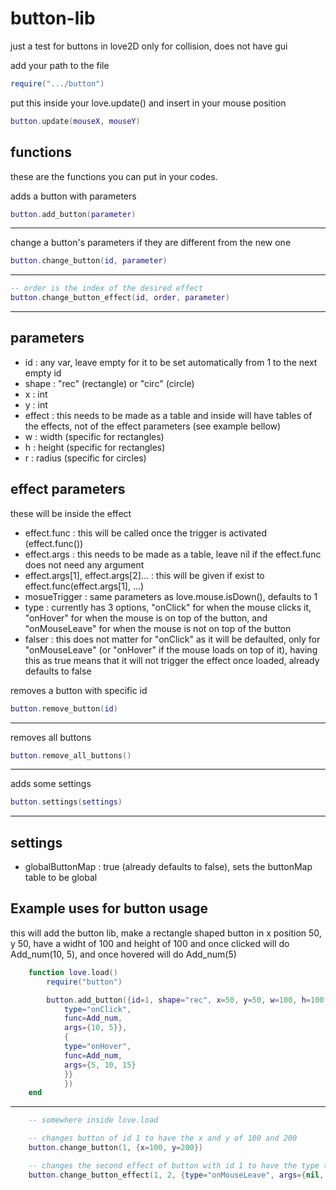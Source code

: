 # button-lib
just a test for buttons in love2D
only for collision, does not have gui

add your path to the file
```lua
require(".../button")
```
put this inside your love.update() and insert in your mouse position
```lua
button.update(mouseX, mouseY)
```
## functions
these are the functions you can put in your codes.

adds a button with parameters
```lua
button.add_button(parameter)
```
<hr>

change a button's parameters if they are different from the new one
```lua
button.change_button(id, parameter)
```
<hr>

```lua
-- order is the index of the desired effect
button.change_button_effect(id, order, parameter)
```
<hr>

## parameters
- id : any var, leave empty for it to be set automatically from 1 to the next empty id
- shape : "rec" (rectangle) or "circ" (circle)
- x : int
- y : int
- effect : this needs to be made as a table and inside will have tables of the effects, not of the effect parameters (see example bellow)
- w : width (specific for rectangles)
- h : height (specific for rectangles)
- r : radius (specific for circles)

## effect parameters
these will be inside the effect
- effect.func : this will be called once the trigger is activated (effect.func())
- effect.args : this needs to be made as a table, leave nil if the effect.func does not need any argument
- effect.args[1], effect.args[2]... : this will be given if exist to effect.func(effect.args[1], ...)  
- mosueTrigger : same parameters as love.mouse.isDown(), defaults to 1
- type : currently has 3 options, "onClick" for when the mouse clicks it, "onHover" for when the mouse is on top of the button, and "onMouseLeave" for when the mouse is not on top of the button
- falser : this does not matter for "onClick" as it will be defaulted, only for "onMouseLeave" (or "onHover" if the mouse loads on top of it), having this as true means that it will not trigger the effect once loaded, already defaults to false

removes a button with specific id
```lua
button.remove_button(id)
```
<hr>

removes all buttons
```lua
button.remove_all_buttons()
```
<hr>

adds some settings
```lua
button.settings(settings)
```
<hr>

## settings

- globalButtonMap : true (already defaults to false), sets the buttonMap table to be global

## Example uses for button usage
this will add the button lib, make a rectangle shaped button in x position 50, y 50, have a widht of 100 and height of 100 and once clicked will do Add_num(10, 5), and once hovered will do Add_num(5)
```lua
    function love.load()
        require("button")

        button.add_button({id=1, shape="rec", x=50, y=50, w=100, h=100, effect={{
            type="onClick",
            func=Add_num,
            args={10, 5}},
            {
            type="onHover",
            func=Add_num,
            args={5, 10, 15}
            }}
            })
    end
```
<hr>

```lua
    -- somewhere inside love.load

    -- changes button of id 1 to have the x and y of 100 and 200
    button.change_button(1, {x=100, y=200})

    -- changes the second effect of button with id 1 to have the type to "onMouseLeave" and change the second arg into 30 while leaving the first one
    button.change_button_effect(1, 2, {type="onMouseLeave", args={nil, 30}})
```